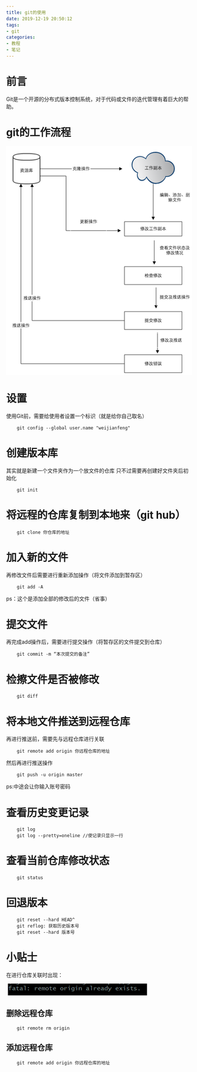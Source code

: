 ```yaml
---
title: git的使用
date: 2019-12-19 20:50:12
tags: 
- git
categories: 
- 教程
- 笔记
---
```


# 前言
Git是一个开源的分布式版本控制系统，对于代码或文件的迭代管理有着巨大的帮助。

# git的工作流程

![image-20200221224728420](git%E7%9A%84%E4%BD%BF%E7%94%A8.assets/image-20200221224728420.png)

# 设置

使用Git前，需要给使用者设置一个标识（就是给你自己取名）

		git config --global user.name "weijianfeng"

# 创建版本库
其实就是新建一个文件夹作为一个放文件的仓库
只不过需要再创建好文件夹后初始化

		git init


# 将远程的仓库复制到本地来（git hub）

		git clone 你仓库的地址

# 加入新的文件

再修改文件后需要进行重新添加操作（将文件添加到暂存区）

		git add -A

ps：这个是添加全部的修改后的文件（省事）

# 提交文件

再完成add操作后，需要进行提交操作（将暂存区的文件提交到仓库）

		git commit -m “本次提交的备注”

# 检擦文件是否被修改

		git diff

# 将本地文件推送到远程仓库
再进行推送前，需要先与远程仓库进行关联

		git remote add origin 你远程仓库的地址

然后再进行推送操作

		git push -u origin master
ps:中途会让你输入账号密码

# 查看历史变更记录

		git log
		git log --pretty=oneline //使记录只显示一行

# 查看当前仓库修改状态

		git status

# 回退版本

		git reset --hard HEAD^
		git reflog: 获取历史版本号
		git reset --hard 版本号

# 小贴士

在进行仓库关联时出现：

![image-20200221223633997](git%E7%9A%84%E4%BD%BF%E7%94%A8.assets/image-20200221223633997.png)

## 删除远程仓库

		git remote rm origin

## 添加远程仓库

		git remote add origin 你远程仓库的地址